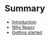 # Summary

* [Introduction](README.md)
* [Why Reazy](why-reazy.md)
* [Getting started](getting-started.md)

